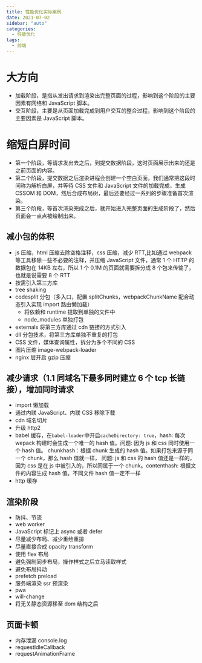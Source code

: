```yaml
---
title: 性能优化实际案例
date: 2021-07-02
sidebar: "auto"
categories:
  - 性能优化
tags:
  - 前端
---
```


# 大方向

- 加载阶段，是指从发出请求到渲染出完整页面的过程，影响到这个阶段的主要因素有网络和 JavaScript 脚本。
- 交互阶段，主要是从页面加载完成到用户交互的整合过程，影响到这个阶段的主要因素是 JavaScript 脚本。

# 缩短白屏时间

- 第一个阶段，等请求发出去之后，到提交数据阶段，这时页面展示出来的还是之前页面的内容。
- 第二个阶段，提交数据之后渲染进程会创建一个空白页面，我们通常把这段时间称为解析白屏，并等待 CSS 文件和 JavaScript 文件的加载完成，生成 CSSOM 和 DOM，然后合成布局树，最后还要经过一系列的步骤准备首次渲染。
- 第三个阶段，等首次渲染完成之后，就开始进入完整页面的生成阶段了，然后页面会一点点被绘制出来。

## 减小包的体积

- js 压缩，html 压缩去除空格注释，css 压缩，减少 RTT,比如通过 webpack 等工具移除一些不必要的注释，并压缩 JavaScript 文件，通常 1 个 HTTP 的数据包在 14KB 左右，所以 1 个 0.1M 的页面就需要拆分成 8 个包来传输了，也就是说需要 8 个 RTT
- 按需引入第三方库
- tree shaking
- codesplit 分包（多入口，配置 splitChunks，webpackChunkName 配合动态引入实现 import 路由懒加载）
  - 将依赖和 runtime 提取到单独的文件中
  - node_modules 单独打包
- externals 将第三方库通过 cdn 链接的方式引入
- dll 分包技术，将第三方库单独不重复的打包
- CSS 文件，媒体查询属性，拆分为多个不同的 CSS
- 图片压缩 image-webpack-loader
- nginx 层开启 gzip 压缩

## 减少请求（1.1 同域名下最多同时建立 6 个 tcp 长链接），增加同时请求

- import 懒加载
- 通过内联 JavaScript、内联 CSS 移除下载
- cdn 域名切片
- 升级 http2
- babel 缓存，在`babel-loader`中开启`cacheDirectory: true`，hash: 每次 wepack 构建时会生成一个唯一的 hash 值。问题: 因为 js 和 css 同时使用一个 hash 值。 chunkhash：根据 chunk 生成的 hash 值。如果打包来源于同一个 chunk，那么 hash 值就一样， 问题: js 和 css 的 hash 值还是一样的，因为 css 是在 js 中被引入的，所以同属于一个 chunk。contenthash: 根据文件的内容生成 hash 值。不同文件 hash 值一定不一样
- http 缓存

## 渲染阶段

- 防抖、节流
- web worker
- JavaScript 标记上 async 或者 defer
- 尽量减少布局、减少重绘重排
- 尽量直接合成 opacity transform
- 使用 flex 布局
- 避免强制同步布局，操作样式之后立马读取样式
- 避免布局抖动
- prefetch preload
- 服务端渲染 ssr 预渲染
- pwa
- will-change
- 将无关静态资源移至 dom 结构之后

## 页面卡顿

- 内存泄漏 console.log
- requestIdleCallback
- requestAnimationFrame
